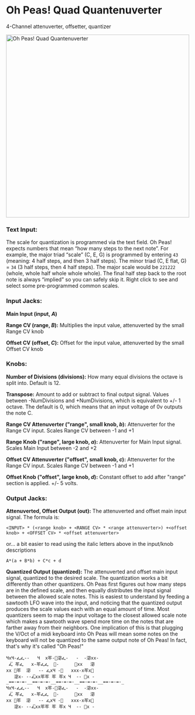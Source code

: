 
# Oh Peas! Quad Quantenuverter
4-Channel attenuverter, offsetter, quantizer


<img src="https://github.com/freddyz/computerscare-vcv-modules/blob/master/doc/ohpeas-basic-1.png" width="500" alt="Oh Peas! Quad Quantenuverter" />

### Text Input:
The scale for quantization is programmed via the text field.  Oh Peas! expects numbers that mean “how many steps to the next note”. For example, the major triad “scale” (C, E, G) is programmed by entering `43` (meaning: 4 half steps, and then 3 half steps).  The minor triad (C, E flat, G) = `34` (3 half steps, then 4 half steps). The major scale would be `221222` (whole, whole half whole whole whole). The final half step back to the root note is always “implied” so you can safely skip it. Right click to see and select some pre-programmed common scales.

### Input Jacks:

**Main Input (input, _A_)**

**Range CV (range, _B_):** Multiplies the input value, attenuverted by the small Range CV knob

**Offset CV (offset, _C_):** Offset for the input value, attenuverted by the small Offset CV knob

### Knobs:
**Number of Divisions (divisions):** How many equal divisions the octave is split into.  Default is 12.

**Transpose:** Amount to add or subtract to final output signal.  Values between -NumDivisions and +NumDivisions, which is equivalent to +/- 1 octave.  The default is 0, which means that an input voltage of 0v outputs the note C.

**Range CV Attenuverter ("range", small knob, _b_):** Attenuverter for the Range CV input.  Scales Range CV between -1 and +1

**Range Knob ("range", large knob, _a_):** Attenuverter for Main Input signal.  Scales Main Input between -2 and +2

**Offset CV Attenuverter ("offset", small knob, _c_):** Attenuverter for the Range CV input.  Scales Range CV between -1 and +1

**Offset Knob ("offset", large knob, _d_):** Constant offset to add after "range" section is applied.  +/- 5 volts.




### Output Jacks:

**Attenuverted, Offset Output (out):** The attenuverted and offset main input signal.  The formula is: 

~~~~
<INPUT> * (<range knob> + <RANGE CV> * <range attenuverter>) +<offset knob> + <OFFSET CV> * <offset attenuverter>
~~~~

or... a bit easier to read using the italic letters above in the input/knob descriptions

~~~~
A*(a + B*b) + C*c + d
~~~~

**Quantized Output (quantized):** The attenuverted and offset main input signal, quantized to the desired scale.  The quantization works a bit differently than other quantizers.  Oh Peas first figures out how many steps are in the defined scale, and then equally distributes the input signal between the allowed scale notes.  This is easiest to understand by feeding a sawtooth LFO wave into the input, and noticing that the quantized output produces the scale values each with an equal amount of time.  Most quantizers seem to map the input voltage to the closest allowed scale note which makes a sawtooth wave spend more time on the notes that are farther away from their neighbors.  One implication of this is that plugging the V/Oct of a midi keyboard into Oh Peas will mean some notes on the keyboard will not be quantized to the same output note of Oh Peas!  In fact, that's why it's called "Oh Peas!"


~~~~
ЧxЧ-ፌፌ--   Ч  x䒜-᳹淧ፌ-   -  -淧xx-
 ፌ᳹ 䒜ፌ   x-䒜ፌፌ  ᳹-      ᳹xx   淧 
xx ᳹䒜  淧   -- ፌxЧ -᳹   xxx-x䒜x᳹ 
   淧x- --ፌ᳹xx䒜䒜 䒜 䒜x Ч  -- ᳹x - 
_==-=-=-__==-=-=-__==-=-=-__==-=-=-__==-=-=-_
ЧxЧ-ፌፌ--   Ч  x䒜-᳹淧ፌ-   -  -淧xx-
 ፌ᳹ 䒜ፌ   x-䒜ፌፌ  ᳹-      ᳹xx   淧 
xx ᳹䒜  淧   -- ፌxЧ -᳹   xxx-x䒜x᳹ 
   淧x- --ፌ᳹xx䒜䒜 䒜 䒜x Ч  -- ᳹x - 
~~~~
